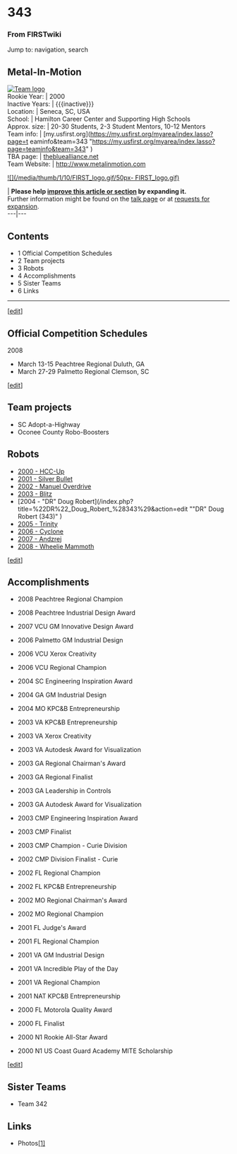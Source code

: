 # 343

### From FIRSTwiki

Jump to: navigation, search

Metal-In-Motion  
---  
[![Team logo](/media/b/b0/Bigmim.jpg)](/index.php/Image:Bigmim.jpg "Team logo"
)  
Rookie Year: | 2000  
Inactive Years: | {{{inactive}}}  
Location: | Seneca, SC, USA  
School: | Hamilton Career Center and Supporting High Schools  
Approx. size: | 20-30 Students, 2-3 Student Mentors, 10-12 Mentors  
Team info: | [my.usfirst.org](https://my.usfirst.org/myarea/index.lasso?page=t
eaminfo&team=343
"https://my.usfirst.org/myarea/index.lasso?page=teaminfo&team=343" )  
TBA page: |
[thebluealliance.net](http://www.thebluealliance.net/tbatv/team.php?team=343
"http://www.thebluealliance.net/tbatv/team.php?team=343" )  
Team Website: | <http://www.metalinmotion.com>  
  
  

[![](/media/thumb/1/10/FIRST_logo.gif/50px-
FIRST_logo.gif)](/index.php/Image:FIRST_logo.gif "" )

| **Please help [improve this article or
section](http://www.firstwiki.net/index.php?title=343&action=edit
"http://www.firstwiki.net/index.php?title=343&action=edit" ) by expanding
it.**  
Further information might be found on the [talk
page](/index.php?title=Talk:343&action=edit "Talk:343" ) or at [requests for
expansion](/index.php/FIRSTwiki:Requests_for_expansion "FIRSTwiki:Requests for
expansion" ).  
---|---  
  
  

## Contents

  * 1 Official Competition Schedules
  * 2 Team projects
  * 3 Robots
  * 4 Accomplishments
  * 5 Sister Teams
  * 6 Links  
---  
  
[[edit](/index.php?title=343&action=edit&section=1 "Edit section: Official
Competition Schedules" )]

## Official Competition Schedules

2008

  * March 13-15 Peachtree Regional Duluth, GA 
  * March 27-29 Palmetto Regional Clemson, SC 

[[edit](/index.php?title=343&action=edit&section=2 "Edit section: Team
projects" )]

## Team projects

  * SC Adopt-a-Highway 
  * Oconee County Robo-Boosters 


## Robots

  * [2000 - HCC-Up ](/index.php?title=HCC-Up_%28343%29&action=edit "HCC-Up \(343\)" )
  * [2001 - Silver Bullet ](/index.php?title=Silver_Bullet_%28343%29&action=edit "Silver Bullet \(343\)" )
  * [2002 - Manuel Overdrive ](/index.php?title=Manuel_Overdrive_%28343%29&action=edit "Manuel Overdrive \(343\)" )
  * [2003 - Blitz](/index.php?title=Blitz_%28343%29&action=edit "Blitz \(343\)" )
  * [2004 - "DR" Doug Robert](/index.php?title=%22DR%22_Doug_Robert_%28343%29&action=edit ""DR" Doug Robert \(343\)" )
  * [2005 - Trinity](/index.php?title=Trinity_%28343%29&action=edit "Trinity \(343\)" )
  * [2006 - Cyclone](/index.php?title=Cyclone_%28343%29&action=edit "Cyclone \(343\)" )
  * [2007 - Andzrej](/index.php?title=Andzrej_%28343%29&action=edit "Andzrej \(343\)" )
  * [2008 - Wheelie Mammoth](/index.php?title=Wheelie_Mammoth_%28343%29&action=edit "Wheelie Mammoth \(343\)" )

[[edit](/index.php?title=343&action=edit&section=4 "Edit section:
Accomplishments" )]

## Accomplishments

  * 2008 Peachtree Regional Champion 
  * 2008 Peachtree Industrial Design Award 

  

  * 2007 VCU GM Innovative Design Award 

  

  * 2006 Palmetto GM Industrial Design 
  * 2006 VCU Xerox Creativity 
  * 2006 VCU Regional Champion 

  

  * 2004 SC Engineering Inspiration Award 
  * 2004 GA GM Industrial Design 
  * 2004 MO KPC&amp;B Entrepreneurship 

  

  * 2003 VA KPC&amp;B Entrepreneurship 
  * 2003 VA Xerox Creativity 
  * 2003 VA Autodesk Award for Visualization 
  * 2003 GA Regional Chairman's Award 
  * 2003 GA Regional Finalist 
  * 2003 GA Leadership in Controls 
  * 2003 GA Autodesk Award for Visualization 
  * 2003 CMP Engineering Inspiration Award 
  * 2003 CMP Finalist 
  * 2003 CMP Champion - Curie Division 

  

  * 2002 CMP Division Finalist - Curie 
  * 2002 FL Regional Champion 
  * 2002 FL KPC&amp;B Entrepreneurship 
  * 2002 MO Regional Chairman's Award 
  * 2002 MO Regional Champion 

  

  * 2001 FL Judge's Award 
  * 2001 FL Regional Champion 
  * 2001 VA GM Industrial Design 
  * 2001 VA Incredible Play of the Day 
  * 2001 VA Regional Champion 
  * 2001 NAT KPC&amp;B Entrepreneurship 

  

  * 2000 FL Motorola Quality Award 
  * 2000 FL Finalist 
  * 2000 N1 Rookie All-Star Award 
  * 2000 N1 US Coast Guard Academy MITE Scholarship 

[[edit](/index.php?title=343&action=edit&section=5 "Edit section: Sister
Teams" )]

## Sister Teams

  * Team 342 


## Links

  * Photos[[1]](http://s218.photobucket.com/albums/cc287/metalinmotion/Peachtree%202/?albumview=slideshow "http://s218.photobucket.com/albums/cc287/metalinmotion/Peachtree%202/?albumview=slideshow" )

